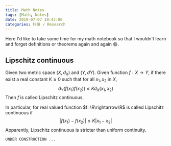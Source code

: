 ```yaml
---
title: Math Notes
tags: [Math, Notes]
date: 2019-07-07 19:43:00
categories: 科研 / Research
---
```


Here I'd like to take some time for my math notebook so that I wouldn't learn and forget definitions or theorems again and again :laughing:.

<!-- more -->

## Lipschitz continuous

Given two metric space $(X, d_X)$ and $(Y, dY)$. Given function $f:X\rightarrow Y$, if there exist a real constant $K\geq 0$ such that for all $x_1, x_2$ in $X$,
$$
d_Y(f(x_1)f(x_2))\leq Kd_X(x_1,x_2)
$$
Then $f$ is called Lipschitz continuous.

In particular, for real valued function $f: \R\rightarrow\R$ is called Lipschitz continuous if
$$
|f(x_1)-f(x_2)|\leq K|x_1-x_2|
$$
Apparently, Lipschitz continuous is stricter than uniform continuity.





```
UNDER CONSTRUCTION ...
```

